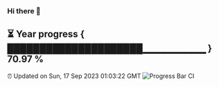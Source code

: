 ### Hi there 👋
⏳ Year progress { █████████████████████▁▁▁▁▁▁▁▁▁ } 70.97 %
---
⏰ Updated on Sun, 17 Sep 2023 01:03:22 GMT
![Progress Bar CI](https://github.com/liununu/liununu/workflows/Progress%20Bar%20CI/badge.svg)
